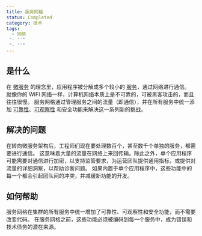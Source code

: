 ```yaml
---
title: 服务网格
status: Completed
category: 技术
tags:
  - 网络
 "- ''"
 "- ''"
---
```


## 是什么

在 [微服务](/zh-cn/microservices/) 的理念里，应用程序被分解成多个较小的 [服务](/service/)，通过网络进行通信。 就像你的 WIFI 网络一样，计算机网络本质上是不可靠的，可被黑客攻击的，而且往往很慢。 服务网格通过管理服务之间的流量（即通信），并在所有服务中统一添加 [可靠性](/zh-cn/reliability/)、[可观察性](/observability/) 和安全功能来解决这一系列新的挑战。

## 解决的问题

在转向微服务架构后，工程师们现在要处理数百个，甚至数千个单独的服务，都需要进行通信。 这意味着大量的流量在网络上来回传输。除此之外，单个应用程序可能需要对通信进行加密，以支持监管要求，为运营团队提供通用指标，或提供对流量的详细洞察，以帮助诊断问题。 如果内置于单个应用程序中，这些功能中的每一个都会引起团队间的冲突，并减缓新功能的开发。

## 如何帮助

服务网格在集群的所有服务中统一增加了可靠性、可观察性和安全功能，而不需要改变代码。 在服务网格之前，这些功能必须被编码到每一个服务中，成为错误和技术债务的潜在来源。
